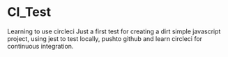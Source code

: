 # CI_Test
Learning to use circleci
Just a first test for creating a dirt simple javascript project, using jest to test locally, 
pushto github and learn circleci for continuous integration.
